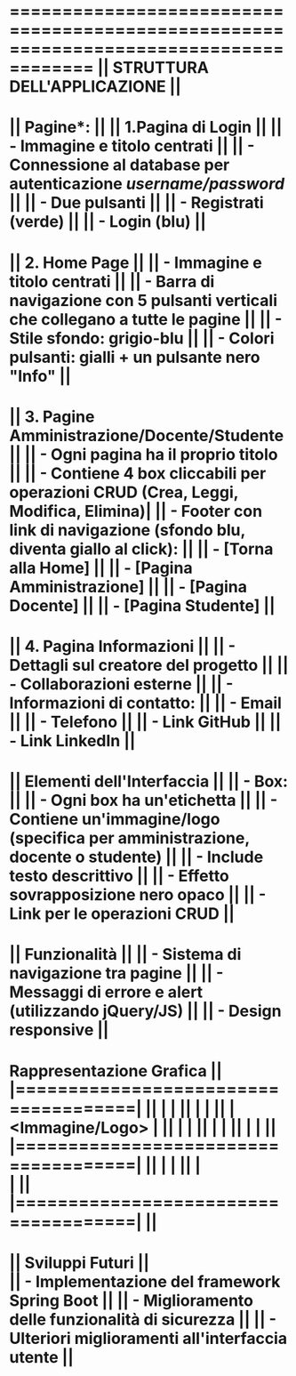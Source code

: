 ======================================================================================
||                             STRUTTURA DELL'APPLICAZIONE                          ||
======================================================================================
|| Pagine*:                                                                         ||
|| 1.Pagina di Login                                                                ||
||  - Immagine e titolo centrati                                                    ||
||	- Connessione al database per autenticazione *username/password*                 ||
||	- Due pulsanti                                                                   ||
||	  - Registrati (verde)                                                           ||
||	  - Login (blu)                                                                  ||
======================================================================================
|| 2. Home Page                                                                     ||
||	- Immagine e titolo centrati                                                     ||
||  - Barra di navigazione con 5 pulsanti verticali che collegano a tutte le pagine ||
||  - Stile sfondo: grigio-blu                                                      ||
||  - Colori pulsanti: gialli + un pulsante nero "Info"                             ||
======================================================================================
|| 3. Pagine Amministrazione/Docente/Studente                                       ||
||   - Ogni pagina ha il proprio titolo                                             ||
||   - Contiene 4 box cliccabili per operazioni CRUD (Crea, Leggi, Modifica, Elimina)|
||   - Footer con link di navigazione (sfondo blu, diventa giallo al click):        ||
||     - [Torna alla Home]                                                          ||
||     - [Pagina Amministrazione]                                                   ||
||     - [Pagina Docente]                                                           ||
||     - [Pagina Studente]                                                          ||
======================================================================================
|| 4. Pagina Informazioni                                                           ||
||  - Dettagli sul creatore del progetto                                            ||
||  - Collaborazioni esterne                                                        ||
||   - Informazioni di contatto:                                                    ||
||     - Email                                                                      ||
||     - Telefono                                                                   ||
||     - Link GitHub                                                                ||
||     - Link LinkedIn                                                              ||
======================================================================================
|| Elementi dell'Interfaccia                                                        ||
|| - Box:                                                                           ||
|| - Ogni box ha un'etichetta                                                       ||
|| - Contiene un'immagine/logo (specifica per amministrazione, docente o studente)  ||
|| - Include testo descrittivo                                                      ||
|| - Effetto sovrapposizione nero opaco                                             ||
|| - Link per le operazioni CRUD                                                    ||
======================================================================================
|| Funzionalità                                                                     ||
|| - Sistema di navigazione tra pagine                                              ||
|| - Messaggi di errore e alert (utilizzando jQuery/JS)                             ||
|| - Design responsive                                                              ||
======================================================================================
 Rappresentazione Grafica                                                           ||
|=====================================|                                             ||
| <Etichetta> |                                                                     ||
| |                                                                                 ||
| <Immagine/Logo> |                                                                 ||
| |                                                                                 ||
| <Operazioni CRUD> |                                                               ||
| |                                                                                 ||
|=====================================|                                             ||
|<Testo Descrittivo> |                                                              ||
|<Footer> |                                                                         ||
|=====================================|                                             ||			
======================================================================================
|| Sviluppi Futuri                                                                  ||	
|| - Implementazione del framework Spring Boot                                      ||
|| - Miglioramento delle funzionalità di sicurezza                                  ||
|| - Ulteriori miglioramenti all'interfaccia utente                                 ||
======================================================================================
